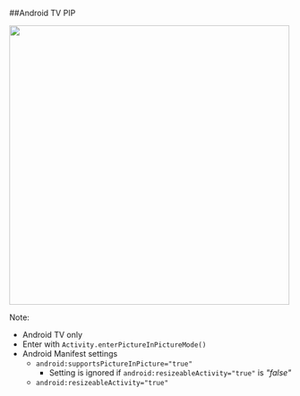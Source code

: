##Android TV PIP

<img src="img/android-tv-pip-drawing.png" height="500" />

Note:
+ Android TV only
+ Enter with `Activity.enterPictureInPictureMode()`
+ Android Manifest settings
    + `android:supportsPictureInPicture="true"`
        + Setting is ignored if `android:resizeableActivity="true"` is _"false"_
    + `android:resizeableActivity="true"`